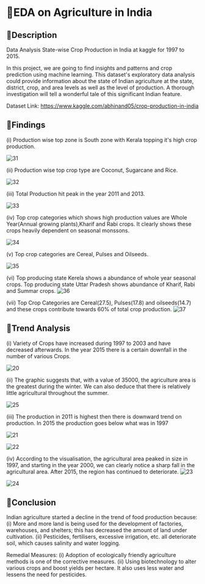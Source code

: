 
# 📌EDA on Agriculture in India
## 📕Description
Data Analysis State-wise Crop Production in India at kaggle for 1997 to 2015.

In this project, we are going to find insights and patterns and crop prediction using machine learning.
This dataset's exploratory data analysis could provide information about the state of Indian agriculture at the state, district, crop, and area levels as well as the level of production. A thorough investigation will tell a wonderful tale of this significant Indian feature.

Dataset Link: https://www.kaggle.com/abhinand05/crop-production-in-india

## 👑Findings
(i) Production wise top zone is South zone with Kerala topping it's high crop production.

![31](https://user-images.githubusercontent.com/60544331/221864291-22e678a9-7b27-461d-9268-8ae0abadaf00.png)

(ii) Production wise top crop type are Coconut, Sugarcane and Rice.

![32](https://user-images.githubusercontent.com/60544331/221864337-0218f507-120e-47d2-b6cf-71b8b855bf08.png)

(iii) Total Production hit peak in the year 2011 and 2013.

![33](https://user-images.githubusercontent.com/60544331/221864369-0c7c6a36-a8ed-4c78-bddc-82ec84e119d8.png)

(iv) Top crop categories which shows high production values are Whole Year(Annual growing plants),Kharif and Rabi crops. It clearly shows these crops heavily dependent on seasonal monssons.

![34](https://user-images.githubusercontent.com/60544331/221864411-afb67d69-4ee4-4003-ac5c-028c54478a3f.png)

(v) Top crop categories are Cereal, Pulses and Oilseeds.

![35](https://user-images.githubusercontent.com/60544331/221864448-aefc767a-9c75-42cc-83a9-86a8dcc48494.png)


(vi) Top producing state Kerela shows a abundance of whole year seasonal crops. Top producing state Uttar Pradesh shows abundance of Kharif, Rabi and Summar crops.
![36](https://user-images.githubusercontent.com/60544331/221864487-2fb85004-4e62-4f3c-9181-860a5104bacb.png)


(vii) Top Crop Categories are Cereal(27.5), Pulses(17.8) and oilseeds(14.7) and these crops contribute towards 60% of total crop production.
![37](https://user-images.githubusercontent.com/60544331/221864529-3f92ea1e-97f7-41b9-a60b-00c482774b7a.png)


## 🚀Trend Analysis
(i) Variety of Crops have increased during 1997 to 2003 and have decreased afterwards. In the year 2015 there is a certain downfall in the number of various Crops.

![20](https://user-images.githubusercontent.com/60544331/221859193-8e45f322-e4ac-48e4-87f0-ca4260348f3e.png)

(ii) The graphic suggests that, with a value of 35000, the agriculture area is the greatest during the winter. We can also deduce that there is relatively little agricultural throughout the summer.

![25](https://user-images.githubusercontent.com/60544331/221860346-9653f8ea-554b-467a-9ae8-d41aa2fff1d8.png)

(iii) The production in 2011 is highest then there is downward trend on production. In 2015 the production goes below what was in 1997

![21](https://user-images.githubusercontent.com/60544331/221859254-00b07002-411a-4f9d-a954-0b8307acdac9.png)

![22](https://user-images.githubusercontent.com/60544331/221859364-d8e58653-6a5f-4f02-a4cd-5e90ab8435c6.png)

(iv) According to the visualisation, the agricultural area peaked in size in 1997, and starting in the year 2000, we can clearly notice a sharp fall in the agricultural area. After 2015, the region has continued to deteriorate.
![23](https://user-images.githubusercontent.com/60544331/221860202-8f67b03c-6f69-4489-83c1-ee150f005a2a.png)

![24](https://user-images.githubusercontent.com/60544331/221860166-c7cb9aba-a7ad-4966-ba60-d64f850247b2.png)

## 🌱Conclusion
Indian agriculture started a decline in the trend of food production because: 
(i) More and more land is being used for the development of factories, warehouses, and shelters; this has decreased the amount of land under cultivation. 
(ii) Pesticides, fertilisers, excessive irrigation, etc. all deteriorate soil, which causes salinity and water logging.

Remedial Measures: 
(i) Adoption of ecologically friendly agriculture methods is one of the corrective measures. 
(ii) Using biotechnology to alter various crops and boost yields per hectare. It also uses less water and lessens the need for pesticides.

